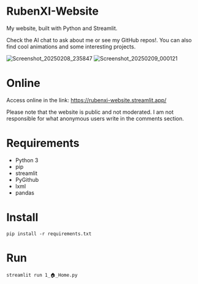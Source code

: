 # RubenXI-Website
 My website, built with Python and Streamlit. 

Check the AI chat to ask about me or see my GitHub repos!. You can also find cool animations and some interesting projects.

![Screenshot_20250208_235847](https://github.com/user-attachments/assets/06741e2b-0689-4176-a662-df5decc036e1)
![Screenshot_20250209_000121](https://github.com/user-attachments/assets/af331fca-e61a-4e0e-a034-a47d34186645)

# Online
Access online in the link:
https://rubenxi-website.streamlit.app/

Please note that the website is public and not moderated. I am not responsible for what anonymous users write in the comments section.

# Requirements
- Python 3
- pip
- streamlit
- PyGithub
- lxml
- pandas

# Install
```
pip install -r requirements.txt
```

# Run
```
streamlit run 1_🏠_Home.py
```
